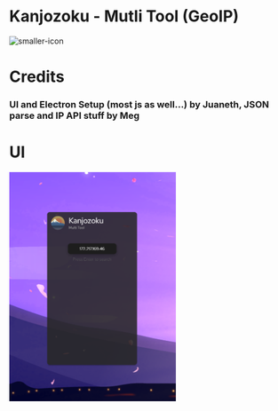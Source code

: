 # Kanjozoku - Mutli Tool (GeoIP)
![smaller-icon](https://user-images.githubusercontent.com/68202118/159353676-1556adc9-eea4-4ede-a63a-b9cef3837441.png)

# Credits 
### UI and Electron Setup (most js as well...) by Juaneth, JSON parse and IP API stuff by Meg

# UI
<img src="./src/sc.png" alt="drawing" width="300"/>
